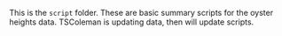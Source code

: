 This is the `script` folder. These are basic summary scripts for the oyster heights data. TSColeman is updating data, then will update scripts.
